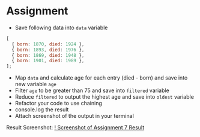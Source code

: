 # Assignment

- Save following data into `data` variable

```js
[
  { born: 1870, died: 1924 },
  { born: 1893, died: 1976 },
  { born: 1869, died: 1948 },
  { born: 1901, died: 1989 },
];
```

- Map `data` and calculate age for each entry (died - born) and save into new variable `age`
- Filter `age` to be greater than 75 and save into `filtered` variable
- Reduce `filtered` to output the highest age and save into `oldest` variable
- Refactor your code to use chaining
- console.log the result
- Attach screenshot of the output in your terminal

Result Screenshot:
[! Screenshot of Assignment 7 Result](./Screenshot%202023-02-22%20at%2010.05.20%20AM.png)
